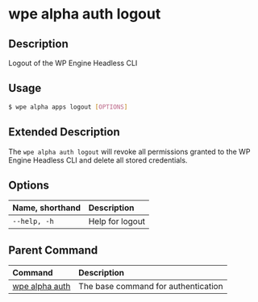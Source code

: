 # wpe alpha auth logout

## Description
Logout of the WP Engine Headless CLI

## Usage

```bash
$ wpe alpha apps logout [OPTIONS]
```

## Extended Description

The `wpe alpha auth logout` will revoke all permissions granted to the WP Engine Headless CLI and delete all stored credentials.

## Options

| Name, shorthand | Description     |
|:----------------|:----------------|
| `--help, -h`    | Help for logout |

## Parent Command
| Command                                         | Description                         |
|:------------------------------------------------|:------------------------------------|
| [wpe alpha auth](/reference/cli/wpe/alpha/auth) | The base command for authentication |

